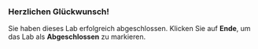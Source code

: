 ### Herzlichen Glückwunsch!
		
Sie haben dieses Lab erfolgreich abgeschlossen. Klicken Sie auf **Ende**, um das Lab als **Abgeschlossen** zu markieren.